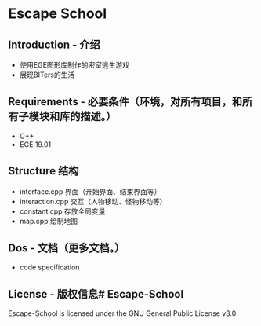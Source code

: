 # Escape School

## Introduction - 介绍
* 使用EGE图形库制作的密室逃生游戏
* 展现BITers的生活

## Requirements - 必要条件（环境，对所有项目，和所有子模块和库的描述。）
* C++
* EGE 19.01

## Structure 结构
* interface.cpp 界面（开始界面、结束界面等）
* interaction.cpp 交互（人物移动、怪物移动等）
* constant.cpp 存放全局变量
* map.cpp 绘制地图

## Dos - 文档（更多文档。）
* code specification

## License - 版权信息# Escape-School
Escape-School is licensed under the GNU General Public License v3.0